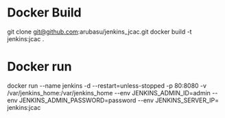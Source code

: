 # Docker Build
git clone git@github.com:arubasu/jenkins_jcac.git
docker build -t jenkins:jcac .

# Docker run
docker run --name jenkins -d --restart=unless-stopped -p 80:8080 -v /var/jenkins_home:/var/jenkins_home --env JENKINS_ADMIN_ID=admin --env JENKINS_ADMIN_PASSWORD=password --env JENKINS_SERVER_IP=<IP> jenkins:jcac


